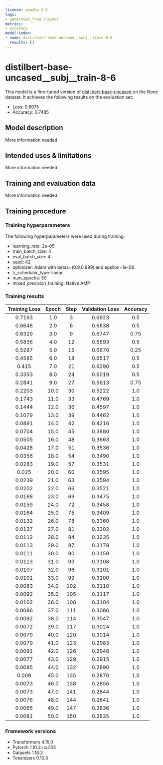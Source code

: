 ```yaml
---
license: apache-2.0
tags:
- generated_from_trainer
metrics:
- accuracy
model-index:
- name: distilbert-base-uncased__subj__train-8-6
  results: []
---
```


<!-- This model card has been generated automatically according to the information the Trainer had access to. You
should probably proofread and complete it, then remove this comment. -->

# distilbert-base-uncased__subj__train-8-6

This model is a fine-tuned version of [distilbert-base-uncased](https://huggingface.co/distilbert-base-uncased) on the None dataset.
It achieves the following results on the evaluation set:
- Loss: 0.6075
- Accuracy: 0.7485

## Model description

More information needed

## Intended uses & limitations

More information needed

## Training and evaluation data

More information needed

## Training procedure

### Training hyperparameters

The following hyperparameters were used during training:
- learning_rate: 2e-05
- train_batch_size: 4
- eval_batch_size: 4
- seed: 42
- optimizer: Adam with betas=(0.9,0.999) and epsilon=1e-08
- lr_scheduler_type: linear
- num_epochs: 50
- mixed_precision_training: Native AMP

### Training results

| Training Loss | Epoch | Step | Validation Loss | Accuracy |
|:-------------:|:-----:|:----:|:---------------:|:--------:|
| 0.7163        | 1.0   | 3    | 0.6923          | 0.5      |
| 0.6648        | 2.0   | 6    | 0.6838          | 0.5      |
| 0.6329        | 3.0   | 9    | 0.6747          | 0.75     |
| 0.5836        | 4.0   | 12   | 0.6693          | 0.5      |
| 0.5287        | 5.0   | 15   | 0.6670          | 0.25     |
| 0.4585        | 6.0   | 18   | 0.6517          | 0.5      |
| 0.415         | 7.0   | 21   | 0.6290          | 0.5      |
| 0.3353        | 8.0   | 24   | 0.6019          | 0.5      |
| 0.2841        | 9.0   | 27   | 0.5613          | 0.75     |
| 0.2203        | 10.0  | 30   | 0.5222          | 1.0      |
| 0.1743        | 11.0  | 33   | 0.4769          | 1.0      |
| 0.1444        | 12.0  | 36   | 0.4597          | 1.0      |
| 0.1079        | 13.0  | 39   | 0.4462          | 1.0      |
| 0.0891        | 14.0  | 42   | 0.4216          | 1.0      |
| 0.0704        | 15.0  | 45   | 0.3880          | 1.0      |
| 0.0505        | 16.0  | 48   | 0.3663          | 1.0      |
| 0.0428        | 17.0  | 51   | 0.3536          | 1.0      |
| 0.0356        | 18.0  | 54   | 0.3490          | 1.0      |
| 0.0283        | 19.0  | 57   | 0.3531          | 1.0      |
| 0.025         | 20.0  | 60   | 0.3595          | 1.0      |
| 0.0239        | 21.0  | 63   | 0.3594          | 1.0      |
| 0.0202        | 22.0  | 66   | 0.3521          | 1.0      |
| 0.0168        | 23.0  | 69   | 0.3475          | 1.0      |
| 0.0159        | 24.0  | 72   | 0.3458          | 1.0      |
| 0.0164        | 25.0  | 75   | 0.3409          | 1.0      |
| 0.0132        | 26.0  | 78   | 0.3360          | 1.0      |
| 0.0137        | 27.0  | 81   | 0.3302          | 1.0      |
| 0.0112        | 28.0  | 84   | 0.3235          | 1.0      |
| 0.0113        | 29.0  | 87   | 0.3178          | 1.0      |
| 0.0111        | 30.0  | 90   | 0.3159          | 1.0      |
| 0.0113        | 31.0  | 93   | 0.3108          | 1.0      |
| 0.0107        | 32.0  | 96   | 0.3101          | 1.0      |
| 0.0101        | 33.0  | 99   | 0.3100          | 1.0      |
| 0.0083        | 34.0  | 102  | 0.3110          | 1.0      |
| 0.0092        | 35.0  | 105  | 0.3117          | 1.0      |
| 0.0102        | 36.0  | 108  | 0.3104          | 1.0      |
| 0.0086        | 37.0  | 111  | 0.3086          | 1.0      |
| 0.0092        | 38.0  | 114  | 0.3047          | 1.0      |
| 0.0072        | 39.0  | 117  | 0.3024          | 1.0      |
| 0.0079        | 40.0  | 120  | 0.3014          | 1.0      |
| 0.0079        | 41.0  | 123  | 0.2983          | 1.0      |
| 0.0091        | 42.0  | 126  | 0.2948          | 1.0      |
| 0.0077        | 43.0  | 129  | 0.2915          | 1.0      |
| 0.0085        | 44.0  | 132  | 0.2890          | 1.0      |
| 0.009         | 45.0  | 135  | 0.2870          | 1.0      |
| 0.0073        | 46.0  | 138  | 0.2856          | 1.0      |
| 0.0073        | 47.0  | 141  | 0.2844          | 1.0      |
| 0.0076        | 48.0  | 144  | 0.2841          | 1.0      |
| 0.0065        | 49.0  | 147  | 0.2836          | 1.0      |
| 0.0081        | 50.0  | 150  | 0.2835          | 1.0      |


### Framework versions

- Transformers 4.15.0
- Pytorch 1.10.2+cu102
- Datasets 1.18.2
- Tokenizers 0.10.3
